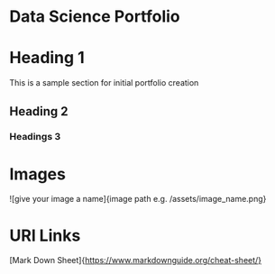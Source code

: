 # Data Science Portfolio
# Heading 1

This is a sample section for initial portfolio creation

## Heading 2

### Headings 3

# Images
![give your image a name]{image path e.g. /assets/image_name.png}

# URl Links
[Mark Down Sheet]{https://www.markdownguide.org/cheat-sheet/}
